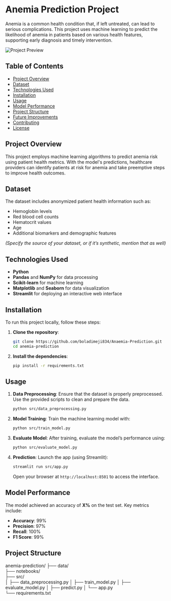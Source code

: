 # Anemia Prediction Project

Anemia is a common health condition that, if left untreated, can lead to serious complications. This project uses machine learning to predict the likelihood of anemia in patients based on various health features, supporting early diagnosis and timely intervention.

![Project Preview](path_to_screenshot_or_diagram.png)

## Table of Contents
- [Project Overview](#project-overview)
- [Dataset](#dataset)
- [Technologies Used](#technologies-used)
- [Installation](#installation)
- [Usage](#usage)
- [Model Performance](#model-performance)
- [Project Structure](#project-structure)
- [Future Improvements](#future-improvements)
- [Contributing](#contributing)
- [License](#license)

## Project Overview
This project employs machine learning algorithms to predict anemia risk using patient health metrics. With the model's predictions, healthcare providers can identify patients at risk for anemia and take preemptive steps to improve health outcomes.

## Dataset
The dataset includes anonymized patient health information such as:
- Hemoglobin levels
- Red blood cell counts
- Hematocrit values
- Age
- Additional biomarkers and demographic features

*(Specify the source of your dataset, or if it’s synthetic, mention that as well)*

## Technologies Used
- **Python**
- **Pandas** and **NumPy** for data processing
- **Scikit-learn** for machine learning
- **Matplotlib** and **Seaborn** for data visualization
- **Streamlit** for deploying an interactive web interface

## Installation
To run this project locally, follow these steps:

1. **Clone the repository**:
    ```bash
    git clone https://github.com/boladimeji834/Anaemia-Prediction.git
    cd anemia-prediction
    ```

2. **Install the dependencies**:
    ```bash
    pip install -r requirements.txt
    ```

## Usage
1. **Data Preprocessing**: Ensure that the dataset is properly preprocessed. Use the provided scripts to clean and prepare the data.
    ```bash
    python src/data_preprocessing.py
    ```

2. **Model Training**:
    Train the machine learning model with:
    ```bash
    python src/train_model.py
    ```

3. **Evaluate Model**:
    After training, evaluate the model’s performance using:
    ```bash
    python src/evaluate_model.py
    ```

4. **Prediction**:
   Launch the app (using Streamlit):
    ```bash
    streamlit run src/app.py
    ```
   Open your browser at `http://localhost:8501` to access the interface.

## Model Performance
The model achieved an accuracy of **X%** on the test set. Key metrics include:
- **Accuracy**: 99%
- **Precision**: 97%
- **Recall**: 100%
- **F1 Score**: 99%

## Project Structure
anemia-prediction/
├── data/               
├── notebooks/           
├── src/                 
│   ├── data_preprocessing.py
│   ├── train_model.py
│   ├── evaluate_model.py
│   ├── predict.py
│   └── app.py           
└── requirements.txt              


